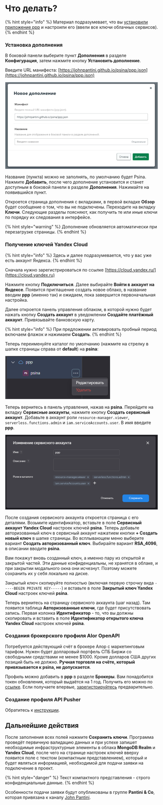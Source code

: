 # Что делать?

{% hint style="info" %}
Материал подразумевает, что вы [установили приложение ppp](../ppp/getting-started.md) и настроили его (ввели все ключи облачных сервисов).
{% endhint %}

### Установка дополнения

В боковой панели выберите пункт **Дополнения** в разделе **Конфигурация**, затем нажмите кнопку **Установить дополнение**.

Введите URL манифеста: [https://johnpantini.github.io/psina/ppp.json](https://johnpantini.github.io/psina/ppp.json)

![](<../.gitbook/assets/image (353).png>)

Название (пункта) можно не заполнять, по умолчанию будет Psina. Нажмите **Добавить**, после чего дополнение установится и станет доступным в боковой панели в разделе **Дополнения**. Нажимайте на появившийся пункт.

Откроется страница дополнения с вкладками, в первой вкладке **Обзор** будет сообщение о том, что вы не подключены. Переходите на вкладку **Ключи**. Следующие разделы поясняют, как получить те или иные ключи по порядку их следования в интерфейсе.

{% hint style="warning" %}
Дополнение обновляется автоматически при перезагрузке страницы.
{% endhint %}

### Получение ключей Yandex Cloud

{% hint style="info" %}
Здесь и далее подразумевается, что у вас уже есть аккаунт Яндекса.
{% endhint %}

Сначала нужно зарегистрироваться по ссылке [https://cloud.yandex.ru/](https://cloud.yandex.ru)

Нажмите кнопку **Подключиться**. Далее выбирайте **Войти в аккаунт на Яндексе**. Появится приглашение создать новое облако, в название вводим **ppp** (именно так) и ожидаем, пока завершится первоначальная настройка.

Далее откроется панель управления облаком, в которой нужно будет нажать кнопку **Создать аккаунт** в уведомлении **Создайте платёжный аккаунт**. Привязывайте банковскую карту.

{% hint style="info" %}
При предложении активировать пробный период включаем флажок и нажимаем **Создать**.
{% endhint %}

Теперь переименуйте каталог по умолчанию (нажмите на стрелку в шапке страницы справа от **default**) на **psina**:

![](<../.gitbook/assets/image (350).png>)

Теперь вернитесь в панель управления, нажав на **psina**. Перейдите на вкладку **Сервисные аккаунты**, нажмите кнопку **Создать сервисный аккаунт**. Добавьте в аккаунт роли `resource-manager.viewer`, `serverless.functions.admin` и `iam.serviceAccounts.user`. В имя введите **ppp**.

![](<../.gitbook/assets/image (359).png>)

После создания сервисного аккаунта откроется страница с его деталями. Возьмите идентификатор, вставьте в поле **Сервисный аккаунт Yandex Cloud** настроек ключей **psina**. Теперь добавьте авторизованный ключ в сервисный аккаунт нажатием кнопки **+ Создать новый ключ** в шапке страницы. Во всплывающем меню выберите вариант **Создать авторизованный ключ**. Выбирайте вариант **RSA\_4096**, в описании вводите **psina**.

Вам покажут вновь созданный ключ, а именно пару из открытой и закрытой частей. Эти данные конфиденциальны, не хранятся в облаке, и при закрытии модального окна они исчезнут. Поэтому можете сохранить их у себя локально на диске.&#x20;

Закрытый ключ скопируйте полностью (включая первую строчку вида `-----BEGIN PRIVATE KEY-----`) и вставьте в поле **Закрытый ключ Yandex Cloud** настроек ключей **psina**.

Теперь вернитесь на страницу сервисного аккаунта (шаг назад). Там появится таблица **Авторизованные ключи**, где будет присутствовать запись. Первая колонка **Идентификатор** - то, что вы должны скопировать и вставить в поле **Идентификатор открытого ключа Yandex Cloud** настроек ключей **psina**.

### Создания брокерского профиля Alor OpenAPI

Потребуется действующий счёт в брокере Алор с маркетинговым тарифом. Нужен будет долларовый портфель СПБ Биржи со свободными средствами не менее $1000. Кроме долларов США других позиций быть не должно. **Ручная торговля на счёте, который привязывается к psina, не допускается**.

Профиль можно добавить в **ppp** в разделе **Брокеры**. Вам понадобится токен обновления, который выдаётся на 1 год. Получить его можно по [ссылке](https://alor.dev/open-api-tokens). Если получаете впервые, [зарегистрируйтесь](https://alor.dev/register) предварительно.

### Создание профиля API Pusher

Обратитесь к [инструкции](../recipes/pusher.md).

## Дальнейшие действия

После заполнения всех полей нажмите **Сохранить ключи**. Программа проведёт первичную валидацию данных и при успехе запишет необходимые инфраструктурные элементы в облака **MongoDB Realm** и **Yandex Cloud**, после чего на странице настроек ключей вверху появится поле с текстом (компактным представлением), который и будет являться информацией, необходимой для подачи заявки на подключение в проект.&#x20;

{% hint style="danger" %}
Текст компактного представления - строго конфиденциальные данные.
{% endhint %}

Особенности подачи заявки будут опубликованы в группе **Pantini & Co**, которая привязана к каналу [John Pantini](../faq/telegram-resources/lair-of-pantini.md).
